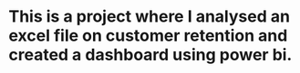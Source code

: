 # This is a project where I analysed an excel file on customer retention and created a dashboard using power bi.
 
